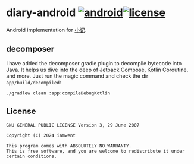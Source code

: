 # diary-android [![android](https://img.shields.io/badge/android-24%2B-brightgreen.svg)](https://android-arsenal.com/api?level=24)[![license](https://img.shields.io/badge/license-GPL3-lightgrey.svg)](https://github.com/iamwent/diary-android/blob/master/LICENSE)

Android implementation for [小记](https://apps.apple.com/cn/app/%E5%B0%8F%E8%AE%B0/id975031499).

## decomposer
I have added the decomposer gradle plugin to decompile bytecode into Java. It helps us dive into the deep of Jetpack Compose, Kotlin Coroutine, and more.
Just run the magic command and check the dir `app/build/decompiled`:
```shell
./gradlew clean :app:compileDebugKotlin
```

## License

```
GNU GENERAL PUBLIC LICENSE Version 3, 29 June 2007

Copyright (C) 2024 iamwent

This program comes with ABSOLUTELY NO WARRANTY.
This is free software, and you are welcome to redistribute it under certain conditions.
```

